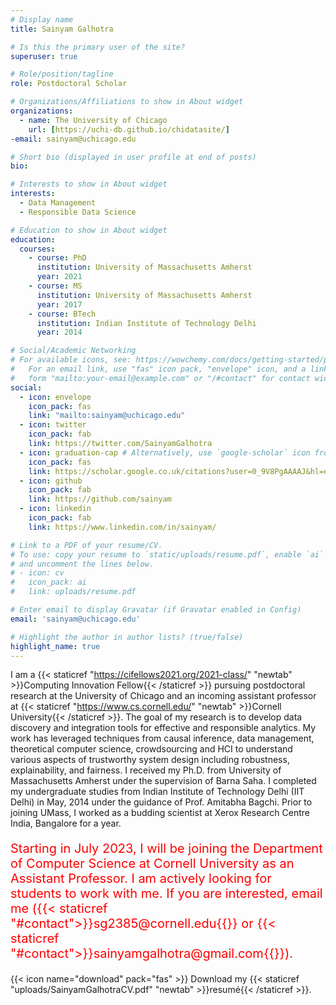 ```yaml
---
# Display name
title: Sainyam Galhotra

# Is this the primary user of the site?
superuser: true

# Role/position/tagline
role: Postdoctoral Scholar

# Organizations/Affiliations to show in About widget
organizations:
  - name: The University of Chicago
    url: [https://uchi-db.github.io/chidatasite/]
-email: sainyam@uchicago.edu

# Short bio (displayed in user profile at end of posts)
bio: 

# Interests to show in About widget
interests:
  - Data Management
  - Responsible Data Science

# Education to show in About widget
education:
  courses:
    - course: PhD 
      institution: University of Massachusetts Amherst
      year: 2021
    - course: MS
      institution: University of Massachusetts Amherst
      year: 2017
    - course: BTech
      institution: Indian Institute of Technology Delhi
      year: 2014

# Social/Academic Networking
# For available icons, see: https://wowchemy.com/docs/getting-started/page-builder/#icons
#   For an email link, use "fas" icon pack, "envelope" icon, and a link in the
#   form "mailto:your-email@example.com" or "/#contact" for contact widget.
social:
  - icon: envelope
    icon_pack: fas
    link: "mailto:sainyam@uchicago.edu" 
  - icon: twitter
    icon_pack: fab
    link: https://twitter.com/SainyamGalhotra
  - icon: graduation-cap # Alternatively, use `google-scholar` icon from `ai` icon pack
    icon_pack: fas
    link: https://scholar.google.co.uk/citations?user=0_9V8PgAAAAJ&hl=en
  - icon: github
    icon_pack: fab
    link: https://github.com/sainyam
  - icon: linkedin
    icon_pack: fab
    link: https://www.linkedin.com/in/sainyam/

# Link to a PDF of your resume/CV.
# To use: copy your resume to `static/uploads/resume.pdf`, enable `ai` icons in `params.toml`,
# and uncomment the lines below.
# - icon: cv
#   icon_pack: ai
#   link: uploads/resume.pdf

# Enter email to display Gravatar (if Gravatar enabled in Config)
email: 'sainyam@uchicago.edu'

# Highlight the author in author lists? (true/false)
highlight_name: true
---
```


I am a {{< staticref "https://cifellows2021.org/2021-class/" "newtab" >}}Computing Innovation Fellow{{< /staticref >}}  pursuing postdoctoral research at the University of Chicago and an incoming assistant professor at {{< staticref "https://www.cs.cornell.edu/" "newtab" >}}Cornell University{{< /staticref >}}. The goal of my research is to develop data discovery and integration tools for effective and responsible analytics. My work has leveraged techniques from causal inference, data management, theoretical computer science, crowdsourcing and HCI to understand various aspects of trustworthy system design including robustness, explainability, and fairness. I received my Ph.D. from University of Massachusetts Amherst under the supervision of Barna Saha. I completed my undergraduate studies from Indian Institute of Technology Delhi (IIT Delhi) in May, 2014 under the guidance of Prof. Amitabha Bagchi. Prior to joining UMass, I worked as a budding scientist at Xerox Research Centre India, Bangalore for a year.

<p style="font-size:20px; color:red; ">
Starting in July 2023, I will be joining the Department of Computer Science at Cornell University as an Assistant Professor. I am actively looking for students to work with me. If you are interested, email me ({{< staticref "#contact">}}sg2385@cornell.edu{{</staticref>}} or {{< staticref "#contact">}}sainyamgalhotra@gmail.com{{</staticref>}}).
</p>

{{< icon name="download" pack="fas" >}} Download my {{< staticref "uploads/SainyamGalhotraCV.pdf" "newtab" >}}resumé{{< /staticref >}}.
